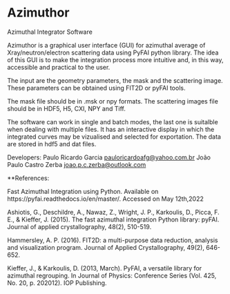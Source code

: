 # Azimuthor
Azimuthal Integrator Software

<p>Azimuthor is a graphical user interface (GUI) for azimuthal average of Xray/neutron/electron 
scattering data using PyFAI python library. The idea of this GUI is to make the integration 
process more intuitive and, in this way, accessible and practical to the user.</p>
<p>The input are the geometry parameters, the mask and the scattering image. These
parameters can be obtained using FIT2D or pyFAI tools.</p>
<p>The mask file should be in .msk or npy formats. The scattering images file should be in
HDF5, H5, CXI, NPY and Tiff.</p>
<p>The software can work in single and batch modes, the last one is suitalble when dealing
with multiple files. It has an interactive display in which the integrated curves may be
vizualised and selected for exportation. The data are stored in hdf5 and dat files.</p>

Developers:
Paulo Ricardo Garcia <pauloricardoafg@yahoo.com.br>
João Paulo Castro Zerba <joao.p.c.zerba@outlook.com>


**References:
<p>Fast Azimuthal Integration using Python. Available on https://pyfai.readthedocs.io/en/master/.
Accessed on May 12th,2022</p>
<p>Ashiotis, G., Deschildre, A., Nawaz, Z., Wright, J. P., Karkoulis, D., Picca, F. E., & Kieffer, J. (2015).
The fast azimuthal integration Python library: pyFAI. Journal of applied crystallography, 48(2), 510-519.</p>
<p>Hammersley, A. P. (2016). FIT2D: a multi-purpose data reduction, analysis and visualization
program. Journal of Applied Crystallography, 49(2), 646-652.</p>
<p>Kieffer, J., & Karkoulis, D. (2013, March). PyFAI, a versatile library for azimuthal regrouping. In Journal
of Physics: Conference Series (Vol. 425, No. 20, p. 202012). IOP Publishing.</p>
